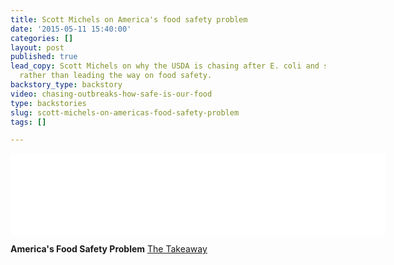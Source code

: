 ```yaml
---
title: Scott Michels on America's food safety problem
date: '2015-05-11 15:40:00'
categories: []
layout: post
published: true
lead_copy: Scott Michels on why the USDA is chasing after E. coli and salmonella outbreaks,
  rather than leading the way on food safety.
backstory_type: backstory
video: chasing-outbreaks-how-safe-is-our-food
type: backstories
slug: scott-michels-on-americas-food-safety-problem
tags: []

---
```

<iframe width="600" height="130" frameborder="0" scrolling="no" src="//www.thetakeaway.org/widgets/ondemand_player/takeaway/#file=%2Faudio%2Fxspf%2F452502%2F"></iframe>

**America's Food Safety Problem**
[The Takeaway](http://www.thetakeaway.org/story/americas-food-safety-problem/)


